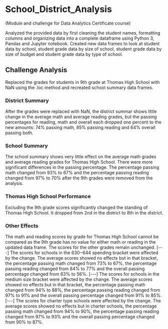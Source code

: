 # School_District_Analysis
(Module and challenge for Data Analytics Certificate course)

Analyzed the provided data by first cleaning the student names, formatting columns and organizing data into a complete dataframe using Python 3, Pandas and Jupyter notebook. Created new data frames to look at student data by school, student grade data by size of school, student grade data by size of budget and student grade data by type of school.

## Challenge Analysis
Replaced the grades for students in 9th grade at Thomas High School with NaN using the .loc method and recreated school summary data frames.

### District Summary
After the grades were replaced with NaN, the district summar shows little change in the average math and average reading grades, but the passing percentages for reading, math and overall each dropped one percent to the new amounts: 74% passing math, 85% passing reading and 64% overall passing both. 

### School Summary
The school summary shows very little effect on the average math grades and average reading grades for Thomas High School. There were more significant differences in the passing percentage. The percentage passing math changed from 93% to 67% and the percentage passing reading changed from 97% to 70% after the 9th grades were removed from the analysis.

### Thomas High School Performance
Excluding the 9th grade scores significantly changed the standing of Thomas High School. It dropped from 2nd in the district to 8th in the district. 

### Other Effects
The math and reading scores by grade for Thomas High School cannot be compared as the 9th grade has no value for either math or reading in the updated data frame. The scores for the other grades remain unchanged. 
[---]
The scores for schools in the $630-$644 spending bracket were affected by the change. The average scores showed no effects but in that bracket, the percentage passing math changed from 73% to 67%, the percentage passing reading changed from 84% to 77% and the overall passing percentage changed from 63% to 56%. 
[---]
The scores for schools in the medium size bracket were affected by the change. The average scores showed no effects but in that bracket, the percentage passing math changed from 94% to 88%, the percentage passing reading changed from 97% to 91% and the overall passing percentage changed from 91% to 85%.
[---]
The scores for charter type schools were affected by the change. The average scores showed no effects but in charter schools, the percentage passing math changed from 94% to 90%, the percentage passing reading changed from 97% to 93% and the overall passing percentage changed from 90% to 87%. 
